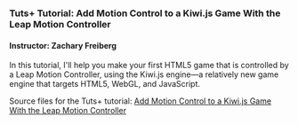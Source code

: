 ### Tuts+ Tutorial: Add Motion Control to a Kiwi.js Game With the Leap Motion Controller

#### Instructor: Zachary Freiberg

In this tutorial, I'll help you make your first HTML5 game that is controlled by a Leap Motion Controller, using the Kiwi.js engine—a relatively new game engine that targets HTML5, WebGL, and JavaScript.

Source files for the Tuts+ tutorial: [Add Motion Control to a Kiwi.js Game With the Leap Motion Controller](https://gamedevelopment.tutsplus.com/tutorials/add-motion-control-to-a-kiwijs-game-with-the-leap-motion-controller--cms-20455)

